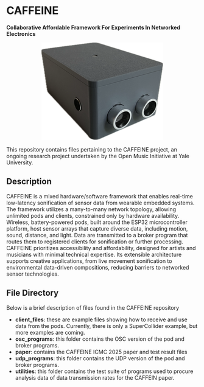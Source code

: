 # CAFFEINE
**Collaborative Affordable Framework For Experiments In Networked Electronics**

<p align="center">
  <img src="https://github.com/scottericpetersen/CAFFEINE/blob/main/prototype_100.png" />
</p>

This repository contains files pertaining to the CAFFEINE project, an ongoing research project undertaken by the Open Music Initiative at Yale University. 

## Description

CAFFEINE is a mixed hardware/software framework that enables real-time low-latency sonification of sensor data from wearable embedded systems. The framework utilizes a many-to-many network topology, allowing unlimited pods and clients, constrained only by hardware availability. Wireless, battery-powered pods, built around the ESP32 microcontroller platform, host sensor arrays that capture diverse data, including motion, sound, distance, and light. Data are transmitted to a broker program that routes them to registered clients for sonification or further processing. CAFFEINE prioritizes accessibility and affordability, designed for artists and musicians with minimal technical expertise. Its extensible architecture supports creative applications, from live movement sonification to environmental data-driven compositions, reducing barriers to networked sensor technologies.

## File Directory

Below is a brief description of files found in the CAFFEINE repository

- **client_files**: these are example files showing how to receive and use data from the pods. Currently, there is only a SuperCollider example, but more examples are coming.
- **osc_programs**: this folder contains the OSC version of the pod and broker programs.
- **paper**: contains the CAFFEINE ICMC 2025 paper and test result files
- **udp_programs**: this folder contains the UDP version of the pod and broker programs.
- **utilities**: this folder contains the test suite of programs used to procure analysis data of data transmission rates for the CAFFEIN paper.
